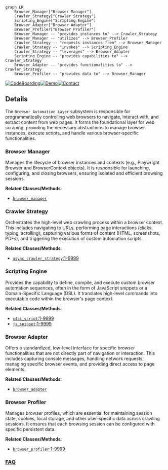 ```mermaid
graph LR
    Browser_Manager["Browser Manager"]
    Crawler_Strategy["Crawler Strategy"]
    Scripting_Engine["Scripting Engine"]
    Browser_Adapter["Browser Adapter"]
    Browser_Profiler["Browser Profiler"]
    Browser_Manager -- "provides instances to" --> Crawler_Strategy
    Browser_Manager -- "utilizes" --> Browser_Profiler
    Crawler_Strategy -- "requests instances from" --> Browser_Manager
    Crawler_Strategy -- "invokes" --> Scripting_Engine
    Crawler_Strategy -- "leverages" --> Browser_Adapter
    Scripting_Engine -- "provides capabilities to" --> Crawler_Strategy
    Browser_Adapter -- "provides functionalities to" --> Crawler_Strategy
    Browser_Profiler -- "provides data to" --> Browser_Manager
```

[![CodeBoarding](https://img.shields.io/badge/Generated%20by-CodeBoarding-9cf?style=flat-square)](https://github.com/CodeBoarding/CodeBoarding)[![Demo](https://img.shields.io/badge/Try%20our-Demo-blue?style=flat-square)](https://www.codeboarding.org/demo)[![Contact](https://img.shields.io/badge/Contact%20us%20-%20contact@codeboarding.org-lightgrey?style=flat-square)](mailto:contact@codeboarding.org)

## Details

The `Browser Automation Layer` subsystem is responsible for programmatically controlling web browsers to navigate, interact with, and extract content from web pages. It forms the foundational layer for web scraping, providing the necessary abstractions to manage browser instances, execute scripts, and handle various browser-specific functionalities.

### Browser Manager
Manages the lifecycle of browser instances and contexts (e.g., Playwright Browser and BrowserContext objects). It is responsible for launching, configuring, and closing browsers, ensuring isolated and efficient browsing sessions.


**Related Classes/Methods**:

- <a href="https://github.com/unclecode/crawl4ai/blob/main/crawl4ai/async_crawler_strategy.py" target="_blank" rel="noopener noreferrer">`browser_manager`</a>


### Crawler Strategy
Orchestrates the high-level web crawling process within a browser context. This includes navigating to URLs, performing page interactions (clicks, typing, scrolling), capturing various forms of content (HTML, screenshots, PDFs), and triggering the execution of custom automation scripts.


**Related Classes/Methods**:

- <a href="https://github.com/unclecode/crawl4ai/blob/main/crawl4ai/async_crawler_strategy.py#L1-L9999" target="_blank" rel="noopener noreferrer">`async_crawler_strategy`:1-9999</a>


### Scripting Engine
Provides the capability to define, compile, and execute custom browser automation sequences, often in the form of JavaScript snippets or a Domain-Specific Language (DSL). It translates high-level commands into executable code within the browser's page context.


**Related Classes/Methods**:

- <a href="https://github.com/unclecode/crawl4ai/blob/main/crawl4ai/script/c4ai_script.py#L1-L9999" target="_blank" rel="noopener noreferrer">`c4ai_script`:1-9999</a>
- <a href="https://github.com/unclecode/crawl4ai/blob/main/crawl4ai/js_snippet/#L1-L9999" target="_blank" rel="noopener noreferrer">`js_snippet`:1-9999</a>


### Browser Adapter
Offers a standardized, low-level interface for specific browser functionalities that are not directly part of navigation or interaction. This includes capturing console messages, handling network requests, managing specific browser events, and providing direct access to page elements.


**Related Classes/Methods**:

- <a href="https://github.com/unclecode/crawl4ai/blob/main/crawl4ai/async_crawler_strategy.py" target="_blank" rel="noopener noreferrer">`browser_adapter`</a>


### Browser Profiler
Manages browser profiles, which are essential for maintaining session state, cookies, local storage, and other user-specific data across crawling sessions. It ensures that each browsing session can be configured with specific persistent data.


**Related Classes/Methods**:

- <a href="https://github.com/unclecode/crawl4ai/blob/main/crawl4ai/browser_profiler.py#L1-L9999" target="_blank" rel="noopener noreferrer">`browser_profiler`:1-9999</a>




### [FAQ](https://github.com/CodeBoarding/GeneratedOnBoardings/tree/main?tab=readme-ov-file#faq)